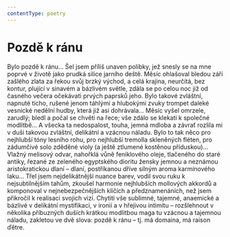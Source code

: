 ```yaml
---
contentType: poetry
---
```


# Pozdě k ránu

Bylo pozdě k ránu… Šel jsem příliš unaven polibky, jež snesly se na mne poprvé v životě jako prudká silice jarního deště. Měsíc ohlašoval bledou září zašlého zlata za řekou svůj brzký východ, a celá krajina, neurčitá, bez kontur, plující v sinavém a bázlivém světle, zdála se po celou noc již od časného večera očekávati prvých paprsků jeho. Bylo takové zvláštní, napnuté ticho, rušené jenom táhlými a hlubokými zvuky trompet daleké vesnické nedělní hudby, která již asi dohrávala… Měsíc vyšel omrzele, zarudlý; bledl a počal se chvěti na řece; vše zdálo se klekati k společné modlitbě… A všecka ta nedospalost, touha, jemná mdloba a závrať rozlila mi v duši takovou zvláštní, delikátní a vzácnou náladu. Bylo to tak něco pro nejhlubší tóny lesního rohu, pro nejhlubší tremolla skleněných fléten, pro zádumčivé solo zděděné violy (a ještě ztlumené kostěnou příduskou)… Vlažný melisový odvar, nahořklá vůně feniklového oleje, tlačeného do staré antiky, řezané ze zeleného egyptského dioritu žensky jemnou a neznámou aristokratickou dlaní – dlaní, postříkanou dříve silným aroma karmínového laku… Třel jsem nejdelikátnější nuance barev, vodil svou ruku k nejsubtilnějším tahům, zkoušel harmonie nejhlubších mollových akkordů a komponoval v nejnebezpečnějších klíčích a předznamenáních, než jsem přikročil k realisaci svojich vizí. Chytiti vše sublimné, tajemné, anaemické a bázlivé v delikátní mystifikaci, v ironii a v hřejivou intimitu – rozšlehnout v několika příbuzných duších krátkou modlitbou maga tu vzácnou a tajemnou náladu, zakletou ve dvě slova: pozdě k ránu – tj. má domaina, má raison ďêtre.
